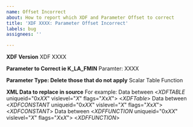 ```yaml
---
name: Offset Incorrect
about: How to report which XDF and Parameter Offset to correct
title: 'XDF XXXX: Parameter Offset Incorrect'
labels: bug
assignees: ''

---
```


**XDF Version**
XDF XXXX

**Parameter to Correct ie K_LA_FMIN**
Paramter: XXXX

**Parameter Type: Delete those that do not apply**
Scalar
Table
Function

**XML Data to replace in source**
For example:
Data between <*XDFTABLE* uniqueid="0x*XX*" vislevel="*X*" flags="*X*x*X*"> <*XDFTable*>
Data between <*XDFCONSTANT* uniqueid="0x*XX*" vislevel="*X*" flags="*X*x*X*"> <*XDFCONSTANT*>
Data between <*XDFFUNCTION* uniqueid="0x*XX*" vislevel="*X*" flags="*X*x*X*"> <*XDFFUNCTION*>
